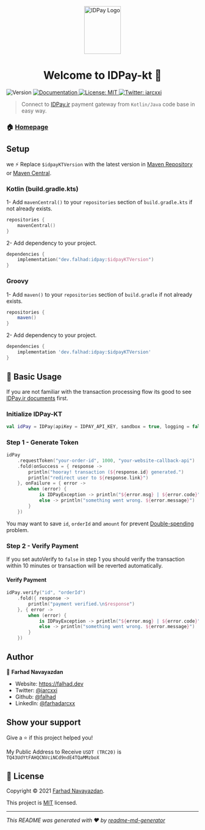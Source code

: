 <p align="center">
  <a href="https://idpay.org/">
    <img src="https://idpay.org/nx/assets/media/logos/logo-letter-9.png" alt="IDPay Logo" width="96" height="125">
  </a>
  <h1 align="center">Welcome to IDPay-kt 👋</h1>
</p>
<p>
  <img alt="Version" src="https://img.shields.io/badge/version-1.0.1-blue.svg?cacheSeconds=2592000" />
  <a href="https://github.com/falhad/idpay-kt/wiki" target="_blank">
    <img alt="Documentation" src="https://img.shields.io/badge/documentation-yes-brightgreen.svg" />
  </a>
  <a href="https://opensource.org/licenses/MIT" target="_blank">
    <img alt="License: MIT" src="https://img.shields.io/badge/License-MIT-yellow.svg" />
  </a>

  <a href="https://twitter.com/iarcxxi" target="_blank">
    <img alt="Twitter: iarcxxi" src="https://img.shields.io/twitter/follow/iarcxxi.svg?style=social" />
  </a>
</p>

> Connect to  <a href="https://idpay.ir" target="_blank">IDPay.ir</a> payment gateway from `Kotlin/Java` code base in easy way.

### 🏠 [Homepage](https://github.com/falhad/idpay-kt)

## Setup

we ⚡ Replace `$idpayKTVersion` with the latest version
in [Maven Repository](https://mvnrepository.com/artifact/dev.falhad/idpay)
or [Maven Central](https://search.maven.org/search?q=dev.falhad).

### Kotlin (build.gradle.kts)

1- Add `mavenCentral()` to your `repositories` section of `build.gradle.kts` if not already exists.

```kotlin
repositories {
    mavenCentral()
}
```

2- Add dependency to your project.

```kotlin
dependencies {
    implementation("dev.falhad:idpay:$idpayKTVersion")
}
```

### Groovy

1- Add `maven()` to your `repositories` section of `build.gradle` if not already exists.

```groovy
repositories {
    maven()
}
```

2- Add dependency to your project.

```groovy
dependencies {
    implementation 'dev.falhad:idpay:$idpayKTVersion'
}
```

## 🚀 Basic Usage

If you are not familiar with the transaction processing flow its good to
see [IDPay.ir documents](https://idpay.ir/web-service/v1.1/) first.

### Initialize IDPay-KT

```kotlin
val idPay = IDPay(apiKey = IDPAY_API_KEY, sandbox = true, logging = false)
```

### Step 1 - Generate Token

```kotlin
idPay
    .requestToken("your-order-id", 1000, "your-website-callback-api")
    .fold(onSuccess = { response ->
        println("hooray! transaction (${response.id} generated.")
        println("redirect user to ${response.link}")
    }, onFailure = { error ->
        when (error) {
            is IDPayException -> println("${error.msg} | ${error.code}")
            else -> println("something went wrong. ${error.message}")
        }
    })
```

You may want to save `id`, `orderId` and `amount` for
prevent [Double-spending](https://en.wikipedia.org/wiki/Double-spending) problem.


### Step 2 - Verify Payment

If you set autoVerify to `false` in step 1 you should verify the transaction within 10 minutes or transaction will be
reverted automatically.

#### Verify Payment

```kotlin
idPay.verify("id", "orderId")
    .fold({ response ->
        println("payment verified.\n$response")
    }, { error ->
        when (error) {
            is IDPayException -> println("${error.msg} | ${error.code}")
            else -> println("something went wrong. ${error.message}")
        }
    })
```

## Author

👤 **Farhad Navayazdan**

* Website: https://falhad.dev
* Twitter: [@iarcxxi](https://twitter.com/iarcxxi)
* Github: [@falhad](https://github.com/falhad)
* LinkedIn: [@farhadarcxx](https://linkedin.com/in/farhadarcxx)

## Show your support

Give a ⭐️ if this project helped you!

My Public Address to Receive `USDT (TRC20)` is `TQ43UdYtFAHQCNVciNCd9ndE4TQaMMzboX`

## 📝 License

Copyright © 2021 [Farhad Navayazdan](https://github.com/falhad).

This project is [MIT](https://opensource.org/licenses/MIT) licensed.

***
_This README was generated with ❤️ by [readme-md-generator](https://github.com/kefranabg/readme-md-generator)_